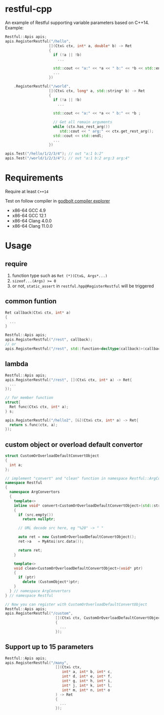 # restful-cpp

An example of Restful supporting variable parameters based on C++14. Example:

```c++
Restful::Apis apis;
apis.RegisterRestful("/hello",
                    [](Ctx& ctx, int* a, double* b) -> Ret
                    {
                      if (!a || !b)
                        ...

                      std::cout << "a:" << *a << " b:" << *b << std::endl;
                      ...
                    })

    .RegisterRestful("/world",
                    [](Ctx& ctx, long* a, std::string* b) -> Ret
                    {
                      if (!a || !b)
                        ...

                      std::cout << "a:" << *a << " b:" << *b ;

                      // Get all remain arguments
                      while (ctx.has_rest_arg())
                         std::cout << " arg:" << ctx.get_rest_arg();
                      std::cout << std::endl;
                      ...
                    })

apis.Test("/hello/1/2/3/4"); // out "a:1 b:2"
apis.Test("/world/1/2/3/4"); // out "a:1 b:2 arg:3 arg:4"
```



# Requirements
Require at least ```C++14```

Test on follow compiler in [godbolt compiler explorer](https://gcc.godbolt.org/)
* x86-64 GCC 4.9
* x86-64 GCC 12.1
* x86-64 Clang 4.0.0
* x86-64 Clang 11.0.0


# Usage
## require
1. function type such as ```Ret (*)(Ctx&, Args*...)```
2. ```sizeof...(Args) >= 0```
3. or not, ```static_assert``` in ```restful.hpp@RegisterRestful``` will be triggered

## common funtion
```c++
Ret callback(Ctx& ctx, int* a)
{
  ...
}

Restful::Apis apis;
apis.RegisterRestful("/rest", callback);
// or
apis.RegisterRestful("/rest", std::function<decltype(callback)>(callback));
```

## lambda
```c++
Restful::Apis apis;
apis.RegisterRestful("/rest", [](Ctx& ctx, int* a) -> Ret{
  ...
});

// for member function
struct{
  Ret func(Ctx& ctx, int* a);
} s;

apis.RegisterRestful("/hello2", [&](Ctx& ctx, int* a) -> Ret{
  return s.func(ctx, a);
});
```

## custom object or overload default convertor
```c++
struct CustomOrOverloadDefaultConvertObject
{
  int a;
};

// implement "convert" and "clean" function in namespace Restful::ArgConvertors
namespace Restful
{
  namespace ArgConvertors
  {
    template<>
    inline void* convert<CustomOrOverloadDefaultConvertObject>(std::string&& src)
    {
      if (src.empty())
        return nullptr;

      // URL decode src here, eg "%20" -> " "

      auto ret = new CustomOrOverloadDefaultConvertObject();
      ret->a   = MyAtoi(src.data());

      return ret;
    }

    template<>
    void clean<CustomOrOverloadDefaultConvertObject>(void* ptr)
    {
      if (ptr)
        delete (CustomObject*)ptr;
    }
  } // namespace ArgConvertors
} // namespace Restful

// Now you can register with CustomOrOverloadDefaultConvertObject
Restful::Apis apis;
apis.RegisterRestful("/custom",
                       [](Ctx& ctx, CustomOrOverloadDefaultConvertObject* obj) -> Ret
                       {
                         ...
                       });
```

## Support up to 15 parameters
```c++
Restful::Apis apis;
apis.RegisterRestful("/many",
                       [](Ctx& ctx, 
                          int* a, int* b, int* c,
                          int* d, int* e, int* f,
                          int* g, int* h, int* i,
                          int* j, int* k, int* l,
                          int* m, int* n, int* o
                       ) -> Ret
                       {
                         ...
                       });
```
